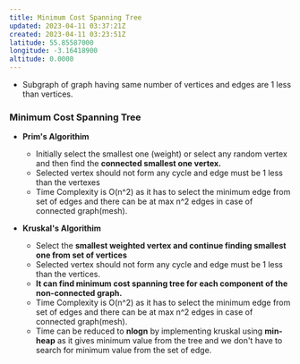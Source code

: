 ```yaml
---
title: Minimum Cost Spanning Tree
updated: 2023-04-11 03:37:21Z
created: 2023-04-11 03:23:51Z
latitude: 55.85587000
longitude: -3.16418900
altitude: 0.0000
---
```


- Subgraph of graph having same number of vertices and edges are 1 less than vertices.
### Minimum Cost Spanning Tree
- **Prim's Algorithim**
	- Initially select the smallest one (weight) or select any random vertex and then find the **connected smallest one vertex.**
	- Selected vertex should not form any cycle and edge must be 1 less than the vertexes
	- Time Complexity is O(n^2) as it has to select the minimum edge from set of edges and there can be at max n^2 edges in case of connected graph(mesh).
	
 - **Kruskal's Algorithim**
	- Select the **smallest weighted vertex and continue finding smallest one from set of vertices** 
	- Selected vertex should not form any cycle and edge must be 1 less than the vertices.
	- **It can find minimum cost spanning tree for each component of the non-connected graph.**
	- Time Complexity is O(n^2) as it has to select the minimum edge from set of edges and there can be at max n^2 edges in case of connected graph(mesh).
	- Time can be reduced to **nlogn** by implementing kruskal using **min-heap** as it gives minimum value from the tree and we don't have to search for minimum value from the set of edge.